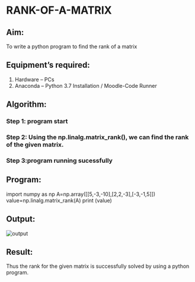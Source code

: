 # RANK-OF-A-MATRIX
## Aim:
To write a python program to find the rank of a matrix
## Equipment’s required:
1. 	Hardware – PCs
2. 	Anaconda – Python 3.7 Installation / Moodle-Code Runner
## Algorithm:
### Step 1: program start
### Step 2: Using the np.linalg.matrix_rank(), we can find the rank of the given matrix.
### Step 3:program running sucessfully 
## Program:
import numpy as np 
A=np.array([[5,-3,-10],[2,2,-3],[-3,-1,5]])
value=np.linalg.matrix_rank(A)
print (value)
## Output:
![output]()

## Result:
Thus the rank for the given matrix is successfully solved by  using a python program.

